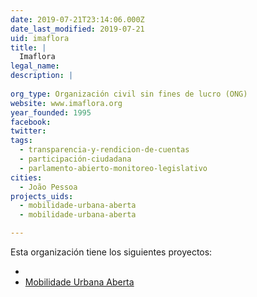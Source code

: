 ```yaml
---
date: 2019-07-21T23:14:06.000Z
date_last_modified: 2019-07-21
uid: imaflora
title: |
  Imaflora
legal_name: 
description: |
  
org_type: Organización civil sin fines de lucro (ONG)
website: www.imaflora.org
year_founded: 1995
facebook: 
twitter: 
tags:
  - transparencia-y-rendicion-de-cuentas
  - participación-ciudadana
  - parlamento-abierto-monitoreo-legislativo
cities: 
  - João Pessoa
projects_uids:
  - mobilidade-urbana-aberta
  - mobilidade-urbana-aberta

---
```


Esta organización tiene los siguientes proyectos:

- [](/proyectos/mobilidade-urbana-aberta)
- [Mobilidade Urbana Aberta](/proyectos/mobilidade-urbana-aberta)

